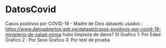 # DatosCovid
Casos positivos por COVID-19 - Madre de Dios
datasets usados : https://www.datosabiertos.gob.pe/dataset/casos-positivos-por-covid-19-ministerio-de-salud-minsa
hubo limpieza de datos? SI
Grafico 1: Por Edad
Grafico 2 : Por Sexo
Grafico 3: Por  test de prueba
